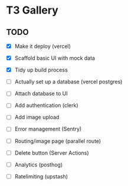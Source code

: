 # T3 Gallery

## TODO

- [x] Make it deploy (vercel)
- [x] Scaffold basic UI with mock data
- [x] Tidy up build process
- [ ] Actually set up a database (vercel postgres)
- [ ] Attach database to UI
- [ ] Add authentication (clerk)
- [ ] Add image upload
- [ ] Error management (Sentry)
- [ ] Routing/image page (parallel route)
- [ ] Delete button (Server Actions)
- [ ] Analytics (posthog)
- [ ] Ratelimiting (upstash)

